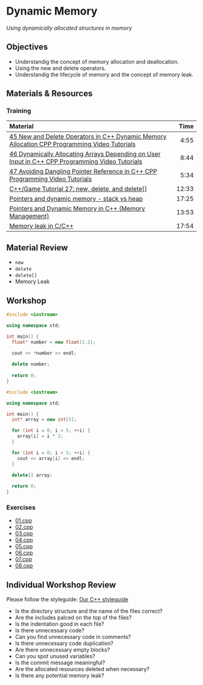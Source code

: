 # Dynamic Memory
*Using dynamically allocated structures in memory*

## Objectives
 - Understandig the concept of memory allocation and deallocation.
 - Using the new and delete operators.
 - Understandig the lifecycle of memory and the concept of memory leak.

## Materials & Resources
### Training
| Material | Time |
|:---------|-----:|
| [45 New and Delete Operators in C++ Dynamic Memory Allocation CPP Programming Video Tutorials](https://www.youtube.com/watch?v=gVGnOsB1n_o) | 4:55 |
| [46 Dynamically Allocating Arrays Depending on User Input in C++ CPP Programming Video Tutorials](https://www.youtube.com/watch?v=8XAQzcJvOHk) | 8:44 |
| [47 Avoiding Dangling Pointer Reference in C++ CPP Programming Video Tutorials](https://www.youtube.com/watch?v=frQ1uTnh6Io) | 5:34 |
| [C++/Game Tutorial 27: new, delete, and delete\[\]](https://www.youtube.com/watch?v=LMpkhZc17Z0) | 12:33 |
| [Pointers and dynamic memory - stack vs heap](https://www.youtube.com/watch?v=_8-ht2AKyH4) | 17:25 |
| [Pointers and Dynamic Memory in C++ (Memory Management)](https://www.youtube.com/watch?v=CSVRA4_xOkw) | 13:53 |
| [Memory leak in C/C++](https://www.youtube.com/watch?v=F2nrej6Kjww) | 17:54 |

## Material Review
 - `new`
 - `delete`
 - `delete[]`
 - Memory Leak

## Workshop
```cpp
#include <iostream>

using namespace std;

int main() {
  float* number = new float(1.2);
  
  cout << *number << endl;

  delete number;
 
  return 0;
}
```

```cpp
#include <iostream>

using namespace std;

int main() {
  int* array = new int[5];

  for (int i = 0; i < 5; ++i) {
    array[i] = i * 2;
  }

  for (int i = 0; i < 5; ++i) {
    cout << array[i] << endl;
  }

  delete[] array;
 
  return 0;
}
```

### Exercises
 - [01.cpp](workshop/01.cpp)
 - [02.cpp](workshop/02.cpp)
 - [03.cpp](workshop/03.cpp)
 - [04.cpp](workshop/04.cpp)
 - [05.cpp](workshop/05.cpp)
 - [06.cpp](workshop/06.cpp)
 - [07.cpp](workshop/07.cpp)
 - [08.cpp](workshop/08.cpp)

## Individual Workshop Review
Please follow the styleguide: [Our C++ styleguide](../../styleguide/cpp.md)

 - Is the directory structure and the name of the files correct?
 - Are the includes palced on the top of the files?
 - Is the indentation good in each file?
 - Is there unnecessary code?
 - Can you find unnecessary code in comments?
 - Is there unnecessary code duplication?
 - Are there unnecessary empty blocks?
 - Can you spot unused variables?
 - Is the commit message meaningful?
 - Are the allocated resources deleted when necessary?
 - Is there any potential memory leak?

